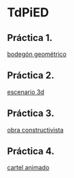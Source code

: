# TdPiED
## Práctica 1.
[bodegón geométrico](p01.rar)

## Práctica 2.
[escenario 3d](p02.rar)

## Práctica 3.
[obra constructivista](p03.rar)

## Práctica 4.
[cartel animado](p04.rar)
